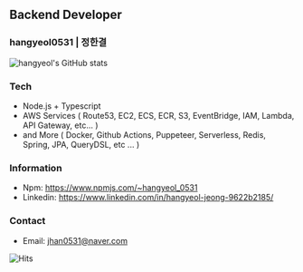 ## Backend Developer

### hangyeol0531 | 정한결
![hangyeol's GitHub stats](https://github-readme-stats.vercel.app/api?username=hangyeol0531&count_private=true&theme=highcontrast)

### Tech

- Node.js + Typescript
- AWS Services ( Route53, EC2, ECS, ECR, S3, EventBridge, IAM, Lambda, API Gateway, etc... )
- and More ( Docker, Github Actions, Puppeteer, Serverless, Redis, Spring, JPA, QueryDSL, etc ... )

### Information

- Npm: https://www.npmjs.com/~hangyeol_0531
- Linkedin: https://www.linkedin.com/in/hangyeol-jeong-9622b2185/

### Contact
- Email: jhan0531@naver.com

![Hits](https://hits.seeyoufarm.com/api/count/incr/badge.svg?url=https%3A%2F%2Fgithub.com%2Fhangyeol0531&count_bg=%2379C83D&title_bg=%23555555&icon=&icon_color=%23E7E7E7&title=hits&edge_flat=false)
